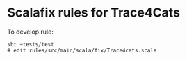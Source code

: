 # Scalafix rules for Trace4Cats

To develop rule:
```
sbt ~tests/test
# edit rules/src/main/scala/fix/Trace4cats.scala
```

